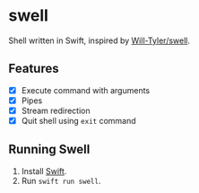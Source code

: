 # swell

Shell written in Swift, inspired by [Will-Tyler/swell](https://github.com/Will-Tyler/swell).

## Features

- [X] Execute command with arguments
- [X] Pipes
- [X] Stream redirection
- [X] Quit shell using `exit` command

## Running Swell

1. Install [Swift](https://github.com/swiftlang/swift-foundation).
2. Run `swift run swell`.
